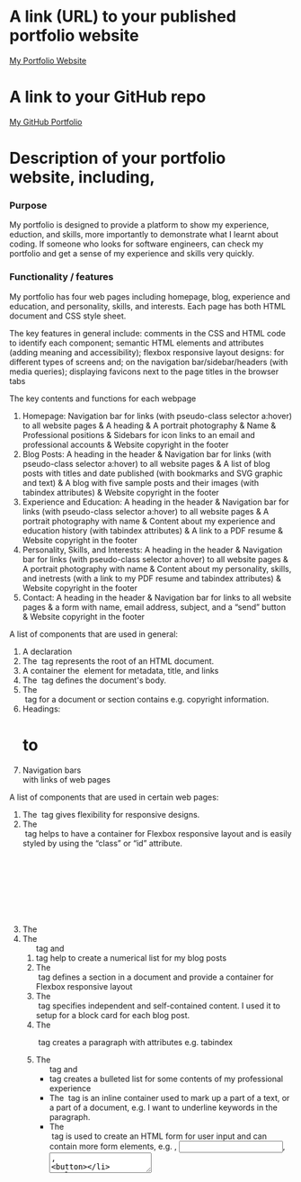 
# A link (URL) to your published portfolio website
[My Portfolio Website](http://127.0.0.1:5555/portfoliohomepage.html)

# A link to your GitHub repo
[My GitHub Portfolio](https://github.com/AnaBondiguel/My-Portfolio.git)

# Description of your portfolio website, including,
### Purpose
My portfolio is designed to provide a platform to show my experience, eduction, and skills, more importantly to demonstrate what I learnt about coding. If someone who looks for software engineers, can check my portfolio and get a sense of my experience and skills very quickly.

### Functionality / features
My portfolio has four web pages including homepage, blog, experience and education, and personality, skills, and interests. Each page has both HTML document and CSS style sheet. 

The key features in general include: 
comments in the CSS and HTML code to identify each component;
semantic HTML elements and attributes (adding meaning and accessibility);
flexbox responsive layout designs: for different types of screens and; on the navigation bar/sidebar/headers (with media queries);
displaying favicons next to the page titles in the browser tabs

The key contents and functions for each webpage
1. Homepage:
Navigation bar for links (with pseudo-class selector a:hover) to all website pages & A heading & A portrait photography & Name & Professional positions & Sidebars for icon links to an email and professional accounts & Website copyright in the footer
2. Blog Posts:
A heading in the header & Navigation bar for links (with pseudo-class selector a:hover) to all website pages & A list of blog posts with titles and date published (with bookmarks and SVG graphic and text) & A blog with five sample posts and their images (with tabindex attributes) & Website copyright in the footer
3. Experience and Education:
A heading in the header & Navigation bar for links (with pseudo-class selector a:hover) to all website pages & A portrait photography with name & Content about my experience and education history (with tabindex attributes) & A link to a PDF resume & Website copyright in the footer
4. Personality, Skills, and Interests:
A heading in the header & Navigation bar for links (with pseudo-class selector a:hover) to all website pages & A portrait photography with name & Content about my personality, skills, and inetrests (with a link to my PDF resume and tabindex attributes) & Website copyright in the footer
5. Contact: 
A heading in the header & Navigation bar for links to all website pages & a form with name, email address, subject, and a “send” button & Website copyright in the footer

A list of components that are used in general:
1. A <!DOCTYPE html> declaration 
2. The <html> tag represents the root of an HTML document.
3. A container the <head> element for metadata, title, and links
4. The <body> tag defines the document's body.
5. The <footer> tag for a document or section contains e.g. copyright information.
6. Headings: <h1> to <h4>
7. Navigation bars <nav> with links of web pages <a>

A list of components that are used in certain web pages:
1. The <picture> tag gives flexibility for responsive designs.
2. The <div> tag helps to have a container for Flexbox responsive layout and is easily styled by using the “class” or “id” attribute.
3. The <svg> tag provide a container for svg graphic and text.
4. The <ol> tag and <li> tag help to create a numerical list for my blog posts 
5. The <section> tag defines a section in a document and provide a container for Flexbox responsive layout 
6. The <article> tag specifies independent and self-contained content. I used it to setup for a block card for each blog post.
7. The <p> tag creates a paragraph with attributes e.g. tabindex
8. The <ul>tag and <li> tag creates a bulleted list for some contents of my professional experience
9. The <span> tag is an inline container used to mark up a part of a text, or a part of a document, e.g. I want to underline keywords in the paragraph. 
10. The <form> tag is used to create an HTML form for user input and can contain more form elements, e.g. <label>, <input>, <textarea>, <button>

### Sitemap
![Sitemap](Sitemap.png)

### Screenshots
## A picture of portfolio homepage for computer screen
![Portfolio homepage for computer](homepage.png)
## A picture of portfolio homepage for Iphone screen
![Portfolio homepage for iphone](homepageiphone.png)
## A picture of blog page for computer screen
![Blogs for computer](Blog.png)
## A picture of blog page for Iphone screen
![Blogs for iphone](Blogiphone.png)
## A picture of experience and education page for computer screen
![Experience & Education for computer](ExperienceandEducation.png)
## A picture of experience and education page for Iphone screen
![Experience & Education for iphone](ExperienceandEducationiphone.png)
## A picture of personality & skills & interests page for computer screen
![Personality & Skills & Interests for computer](Personality&Skills&Interests.png)
## A picture of personality & skills & interests page for Iphone screen
![Personality & Skills & Interests for iphone](Personality%26Skills%26Interestsiphone.png)

### Target audience
Potential Employers

### Tech stack (e.g. html, css, deployment platform, etc)
HTML, CSS